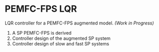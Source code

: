 # PEMFC-FPS LQR 
LQR controller for a PEMFC-FPS augmented model. *(Work in Progress)*

1. A SP PEMFC-FPS is derived
2. Controller design of the augmented SP system
3. Controller design of slow and fast SP systems
